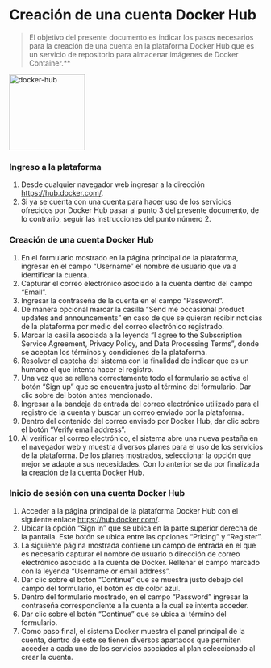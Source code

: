 # Creación de una cuenta Docker Hub

> El objetivo del presente documento es indicar los pasos necesarios para la creación de una cuenta en la plataforma Docker Hub que es un servicio de repositorio para almacenar imágenes de Docker Container.**

<img width="150" alt="docker-hub" src="https://user-images.githubusercontent.com/132395579/235978567-bfe2278f-0014-49de-af32-6b62da99e4c6.png">

### Ingreso a la plataforma
1. Desde cualquier navegador web ingresar a la dirección https://hub.docker.com/.
1. Si ya se cuenta con una cuenta para hacer uso de los servicios ofrecidos por Docker Hub pasar al punto 3 del presente documento, de lo contrario, seguir las instrucciones del punto número 2.

### Creación de una cuenta Docker Hub
1. En el formulario mostrado en la página principal de la plataforma, ingresar en el campo “Username” el nombre de usuario que va a identificar la cuenta.
1. Capturar el correo electrónico asociado a la cuenta dentro del campo “Email”.
1. Ingresar la contraseña de la cuenta en el campo “Password”.
1. De manera opcional marcar la casilla “Send me occasional product updates and announcements” en caso de que se quieran recibir noticias de la plataforma por medio del correo electrónico registrado.
1. Marcar la casilla asociada a la leyenda “I agree to the Subscription Service Agreement, Privacy Policy, and Data Processing Terms”, donde se aceptan los términos y condiciones de la plataforma.
1. Resolver el captcha del sistema con la finalidad de indicar que es un humano el que intenta hacer el registro.
1. Una vez que se rellena correctamente todo el formulario se activa el botón “Sign up” que se encuentra justo al término del formulario. Dar clic sobre del botón antes mencionado.
1. Ingresar a la bandeja de entrada del correo electrónico utilizado para el registro de la cuenta y buscar un correo enviado por la plataforma.
1. Dentro del contenido del correo enviado por Docker Hub, dar clic sobre el botón “Verify email address”. 
1. Al verificar el correo electrónico, el sistema abre una nueva pestaña en el navegador web y muestra diversos planes para el uso de los servicios de la plataforma. De los planes mostrados, seleccionar la opción que mejor se adapte a sus necesidades. Con lo anterior se da por finalizada la creación de la cuenta Docker Hub.

### Inicio de sesión con una cuenta Docker Hub
1. Acceder a la página principal de la plataforma Docker Hub con el siguiente enlace https://hub.docker.com/.
1. Ubicar la opción “Sign in” que se ubica en la parte superior derecha de la pantalla. Este botón se ubica entre las opciones “Pricing” y “Register”.
1. La siguiente página mostrada contiene un campo de entrada en el que es necesario capturar el nombre de usuario o dirección de correo electrónico asociado a la cuenta de Docker. Rellenar el campo marcado con la leyenda “Username or email address”.
1. Dar clic sobre el botón “Continue” que se muestra justo debajo del campo del formulario, el botón es de color azul.
1. Dentro del formulario mostrado, en el campo “Password” ingresar la contraseña correspondiente a la cuenta a la cual se intenta acceder.
1. Dar clic sobre el botón “Continue” que se ubica al término del formulario.
1. Como paso final, el sistema Docker muestra el panel principal de la cuenta, dentro de este se tienen diversos apartados que permiten acceder a cada uno de los servicios asociados al plan seleccionado al crear la cuenta.
